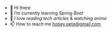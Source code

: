 - 👋 Hi there
- 🌱 I’m currently learning *Spring Boot*
- 💞️ I love *reading tech articles* & *watching anime*
- 📫 How to reach me hopey.pete@gmail.com

<!---
Achiengy/Achiengy is a ✨ special ✨ repository because its `README.md` (this file) appears on your GitHub profile.
You can click the Preview link to take a look at your changes.
--->
